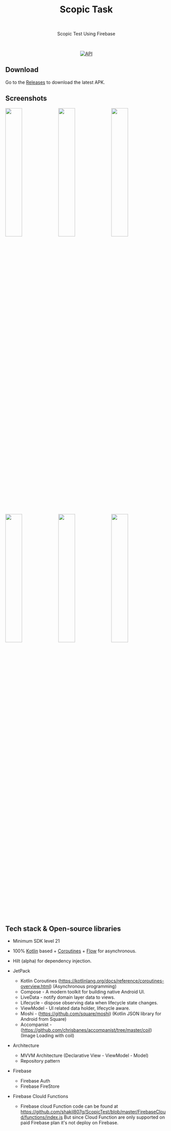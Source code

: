 <h1 align="center">Scopic Task</h1></br>
<p align="center">  
 Scopic Test Using Firebase 
</p>
</br>

<p align="center">
  <a href="https://android-arsenal.com/api?level=21"><img alt="API" src="https://img.shields.io/badge/API-21%2B-brightgreen.svg?style=flat"/></a>
</p>

## Download
Go to the [Releases](https://github.com/shakil807g/ScopicTest/releases) to download the latest APK.

## Screenshots
<p align="left">
<img src="https://user-images.githubusercontent.com/13196689/115075675-e2e8c500-9f14-11eb-9371-9c9a70e76cc7.png" width="32%"/>
 <img src="https://user-images.githubusercontent.com/13196689/115075717-f3993b00-9f14-11eb-9789-ee45cd816fc4.png" width="32%"/>
 <img src="https://user-images.githubusercontent.com/13196689/115075675-e2e8c500-9f14-11eb-9371-9c9a70e76cc7.png" width="32%"/>
</p>
<p align="left">
<img src="https://user-images.githubusercontent.com/13196689/115075717-f3993b00-9f14-11eb-9789-ee45cd816fc4.png" width="32%"/>
 <img src="https://user-images.githubusercontent.com/13196689/115075728-f85def00-9f14-11eb-889c-94211fc070c2.png" width="32%"/>
 <img src="https://user-images.githubusercontent.com/13196689/115075738-fc8a0c80-9f14-11eb-941f-e88a1434de1e.png" width="32%"/>
</p>



## Tech stack & Open-source libraries
- Minimum SDK level 21
- 100% [Kotlin](https://kotlinlang.org/) based + [Coroutines](https://github.com/Kotlin/kotlinx.coroutines) + [Flow](https://kotlin.github.io/kotlinx.coroutines/kotlinx-coroutines-core/kotlinx.coroutines.flow/) for asynchronous.
- Hilt (alpha) for dependency injection.
- JetPack
  - Kotlin Coroutines (https://kotlinlang.org/docs/reference/coroutines-overview.html) (Asynchronous programming)
  - Compose - A modern toolkit for building native Android UI.
  - LiveData - notify domain layer data to views.
  - Lifecycle - dispose observing data when lifecycle state changes.
  - ViewModel - UI related data holder, lifecycle aware.
  - Moshi - (https://github.com/square/moshi) (Kotlin JSON library for Android from Square)
  - Accompanist - (https://github.com/chrisbanes/accompanist/tree/master/coil) (Image Loading with coil)

- Architecture
  - MVVM Architecture (Declarative View - ViewModel - Model)
  - Repository pattern

- Firebase
  - Firebase Auth
  - Firebase FireStore

- Firebase Clould Functions
  - Firebase cloud Function code can be found at https://github.com/shakil807g/ScopicTest/blob/master/FirebaseCloud/functions/index.js  But since Cloud Function are only supported   on paid Firebase plan it's not deploy on Firebase.  


